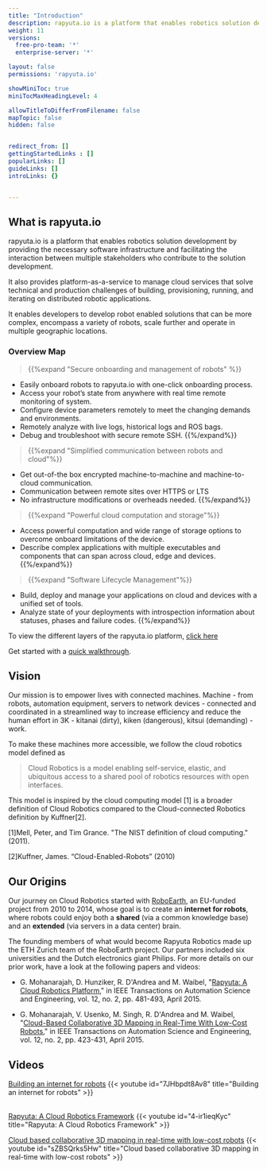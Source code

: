 ```yaml
---
title: "Introduction"
description: rapyuta.io is a platform that enables robotics solution development by providing the necessary software infrastructure and facilitating the interaction between multiple stakeholders who contribute to the solution development.
weight: 11
versions:
  free-pro-team: '*'
  enterprise-server: '*'

layout: false
permissions: 'rapyuta.io'

showMiniToc: true
miniTocMaxHeadingLevel: 4

allowTitleToDifferFromFilename: false
mapTopic: false
hidden: false


redirect_from: []
gettingStartedLinks : []
popularLinks: []
guideLinks: []
introLinks: {}


---
```


## What is rapyuta.io

rapyuta.io is a platform that enables robotics solution development by providing the necessary software infrastructure and facilitating the interaction between multiple stakeholders who contribute to the solution development.

It also provides platform-as-a-service to manage cloud services that solve technical and production challenges of building, provisioning, running, and iterating on distributed robotic applications.

It enables developers to develop robot enabled solutions that can be more complex, encompass a variety of robots, scale further and operate in multiple geographic locations.


### Overview Map

> {{%expand "Secure onboarding and management of robots" %}}

  * Easily onboard robots to rapyuta.io with one-click onboarding process.
  * Access your robot’s state from anywhere with real time remote monitoring of system.
  * Configure device parameters remotely to meet the changing demands and environments.
  * Remotely analyze with live logs, historical logs and ROS bags.
  * Debug and troubleshoot with secure remote SSH.
{{%/expand%}}

> {{%expand "Simplified communication between robots and cloud"%}}

  *  Get out-of-the box encrypted machine-to-machine and machine-to-cloud communication.
  * Communication between remote sites over HTTPS or LTS
  * No infrastructure modifications or overheads needed.
{{%/expand%}}

> {{%expand "Powerful cloud computation and storage"%}}

  * Access powerful computation and wide range of storage options to overcome onboard limitations of the device.
  * Describe complex applications with multiple executables and components that can span across cloud, edge and devices.
{{%/expand%}}


> {{%expand "Software Lifecycle Management"%}}

  * Build, deploy and manage your applications on cloud and devices with a unified set of tools.
  * Analyze state of your deployments with introspection information about  statuses, phases and failure codes.
{{%/expand%}}

To view the different layers of the rapyuta.io platform, [click here](/images/chapters/understand-rio/rapyuta-layers.jpg?class=shadow,border&width=60pc)


Get started with a [quick walkthrough](/2_getting-started/23_turtlesim_on_cloud). 


## Vision

Our mission is to empower lives with connected machines. Machine - from
robots, automation equipment, servers to network devices - connected and
coordinated in a streamlined way to increase efficiency and reduce
the human effort in 3K - kitanai (dirty), kiken (dangerous),
kitsui (demanding) - work.


To make these machines more accessible, we follow the cloud robotics
model defined as


> Cloud Robotics is a model enabling self-service, elastic, and ubiquitous access to a shared pool of robotics resources with open interfaces.


This model is inspired by the cloud computing model [1] is a broader
definition of Cloud Robotics compared to the Cloud-connected Robotics
definition by Kuffner[2].



[1]Mell, Peter, and Tim Grance. "The NIST definition of cloud computing."(2011).

[2]Kuffner, James. “Cloud-Enabled-Robots”  (2010)



## Our Origins

Our journey on Cloud Robotics started with [RoboEarth](http://roboearth.ethz.ch/), an EU-funded project 
from 2010 to 2014,  whose goal is to create an **internet for robots**, where 
robots could enjoy both a **shared** (via a common knowledge base) and an **extended** (via servers in a data center) brain.



The founding members of what would become Rapyuta Robotics made up the
ETH Zurich team of the RoboEarth project. Our partners included six
universities and the Dutch electronics giant Philips. For more details
on our prior work, have a look at the following papers and videos:



* G. Mohanarajah, D. Hunziker, R. D'Andrea and M. Waibel, "[Rapyuta: A Cloud Robotics Platform](http://ieeexplore.ieee.org/stamp/stamp.jsp?tp=&arnumber=6853392&isnumber=7079441)," in IEEE Transactions on Automation Science and Engineering, vol. 12, no. 2, pp. 481-493, April 2015.

* G. Mohanarajah, V. Usenko, M. Singh, R. D'Andrea and M. Waibel, "[Cloud-Based Collaborative 3D Mapping in Real-Time With Low-Cost Robots](http://ieeexplore.ieee.org/stamp/stamp.jsp?tp=&arnumber=7057681&isnumber=7079441)," in IEEE Transactions on Automation Science and Engineering, vol. 12, no. 2, pp. 423-431, April 2015.


## Videos
[Building an internet for robots](https://youtu.be/7JHbpdt8Av8)
{{< youtube id="7JHbpdt8Av8" title="Building an internet for robots" >}}

  ​   
[Rapyuta: A Cloud Robotics Framework](https://youtu.be/4-ir1ieqKyc)
{{< youtube id="4-ir1ieqKyc" title="Rapyuta: A Cloud Robotics Framework" >}}

​[Cloud based collaborative 3D mapping in real-time with low-cost robots](https://youtu.be/sZBSQrks5Hw)
{{< youtube id="sZBSQrks5Hw" title="Cloud based collaborative 3D mapping in real-time with low-cost robots" >}}
​

